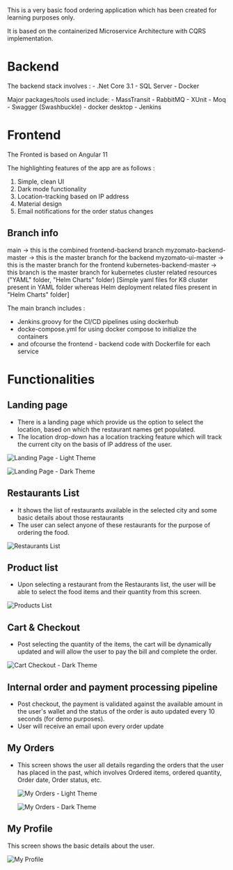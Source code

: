 This is a very basic food ordering application which has been created for learning purposes only.

It is based on the containerized Microservice Architecture with CQRS implementation.

Backend
=======
The backend stack involves :
	- .Net Core 3.1
	- SQL Server
	- Docker

Major packages/tools used include:
	- MassTransit
	- RabbitMQ
	- XUnit
	- Moq
	- Swagger (Swashbuckle)
	- docker desktop
	- Jenkins

Frontend
========
The Fronted is based on Angular 11


The highlighting features of the app are as follows :

1) Simple, clean UI
2) Dark mode functionality
3) Location-tracking based on IP address
4) Material design
5) Email notifications for the order status changes

Branch info
-----------
main -> this is the combined frontend-backend branch
myzomato-backend-master -> this is the master branch for the backend
myzomato-ui-master -> this is the master branch for the frontend
kubernetes-backend-master -> this branch is the master branch for kubernetes cluster related resources ("YAML" folder, "Helm Charts" folder)
[Simple yaml files for K8 cluster present in YAML folder whereas Helm deployment related files present in "Helm Charts" folder]


The main branch includes :
- Jenkins.groovy for the CI/CD pipelines using dockerhub
- docke-compose.yml for using docker compose to initialize the containers
- and ofcourse the frontend - backend code with Dockerfile for each service


Functionalities
===============

Landing page
------------
- There is a landing page which provide us the option to select the location, based on which the restaurant names get populated.
- The location drop-down has a location tracking feature which will track the current city on the basis of IP address of the user.

![Landing Page - Light Theme](https://user-images.githubusercontent.com/29431398/118089180-b88c0980-b3e5-11eb-9ed3-bcd6cbf37aab.png)

![Landing Page - Dark Theme](https://user-images.githubusercontent.com/29431398/118089280-cb9ed980-b3e5-11eb-9ad2-d13d3dcf5b17.png)

Restaurants List
----------------
- It shows the list of restaurants available in the selected city and some basic details about those restaurants
- The user can select anyone of these restaurants for the purpose of ordering the food.

![Restaurants List](https://user-images.githubusercontent.com/29431398/118089570-22a4ae80-b3e6-11eb-8fb9-2c39ddcaab0a.png)

Product list
------------
- Upon selecting a restaurant from the Restaurants list, the user will be able to select the food items and their quantity from this screen.

![Products List](https://user-images.githubusercontent.com/29431398/118089538-16b8ec80-b3e6-11eb-9cce-d52bed2cdad8.png)

Cart & Checkout
---------------
- Post selecting the quantity of the items, the cart will be dynamically updated and will allow the user to pay the bill and complete the order.

![Cart   Checkout - Dark Theme](https://user-images.githubusercontent.com/29431398/118089424-effab600-b3e5-11eb-9042-efe6a57e6516.png)

Internal order and payment processing pipeline
----------------------------------------------
- Post checkout, the payment is validated against the available amount in the user's wallet and the status of the order is auto updated every 10 seconds 
  (for demo purposes).
- User will receive an email upon every order update

My Orders
---------
- This screen shows the user all details regarding the orders that the user has placed in the past, which involves Ordered items, 
  ordered quantity, Order date, Order status, etc.
  
  ![My Orders - Light Theme](https://user-images.githubusercontent.com/29431398/118089479-043eb300-b3e6-11eb-80db-31bf42cae147.png)
  
  ![My Orders - Dark Theme](https://user-images.githubusercontent.com/29431398/118089452-fab54b00-b3e5-11eb-93a1-8e51da09b8df.png)

My Profile
----------
This screen shows the basic details about the user.

![My Profile](https://user-images.githubusercontent.com/29431398/118089504-0dc81b00-b3e6-11eb-9ca5-9b8626c3b46c.png)


